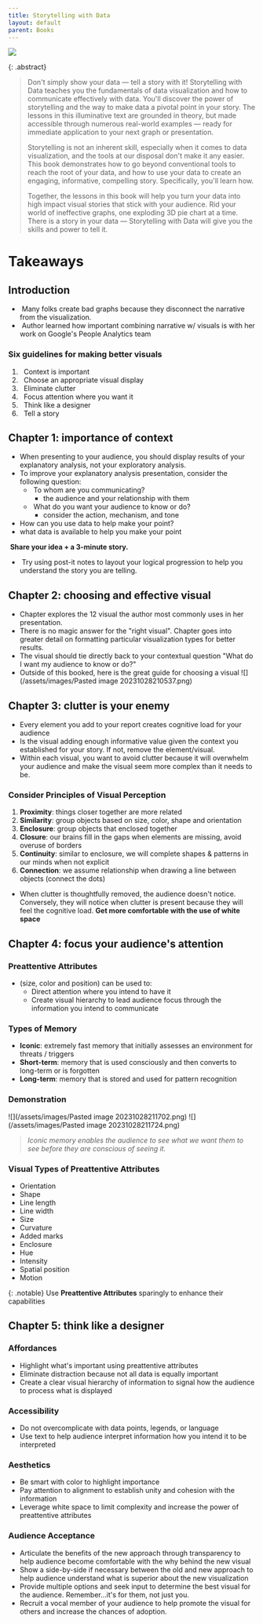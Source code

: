 ```yaml
---
title: Storytelling with Data
layout: default
parent: Books
---
```

![](https://i.gr-assets.com/images/S/compressed.photo.goodreads.com/books/1444690744l/26535513._SX318_.jpg)

{: .abstract}
> Don't simply show your data — tell a story with it! Storytelling with Data teaches you the fundamentals of data visualization and how to communicate effectively with data. You'll discover the power of storytelling and the way to make data a pivotal point in your story. The lessons in this illuminative text are grounded in theory, but made accessible through numerous real-world examples — ready for immediate application to your next graph or presentation.
> 
> Storytelling is not an inherent skill, especially when it comes to data visualization, and the tools at our disposal don't make it any easier. This book demonstrates how to go beyond conventional tools to reach the root of your data, and how to use your data to create an engaging, informative, compelling story. Specifically, you'll learn how.
> 
> Together, the lessons in this book will help you turn your data into high impact visual stories that stick with your audience. Rid your world of ineffective graphs, one exploding 3D pie chart at a time. There is a story in your data — Storytelling with Data will give you the skills and power to tell it.

# Takeaways
## Introduction
-  Many folks create bad graphs because they disconnect the narrative from the visualization.
-  Author learned how important combining narrative w/ visuals is with her work on Google's People Analytics team

### Six guidelines for making better visuals
1.   Context is important
2.   Choose an appropriate visual display
3.   Eliminate clutter
4.   Focus attention where you want it
5.   Think like a designer
6.   Tell a story

## Chapter 1: importance of context
- When presenting to your audience, you should display results of your explanatory analysis, not your exploratory analysis.
- To improve your explanatory analysis presentation, consider the following question:
	-  To whom are you communicating?
		- the audience and your relationship with them
	-  What do you want your audience to know or do?
		- consider the action, mechanism, and tone
- How can you use data to help make your point?
- what data is available to help you make your point

 **Share your idea + a 3-minute story.**
-  Try using post-it notes to layout your logical progression to help you understand the story you are telling.

## Chapter 2: choosing and effective visual
- Chapter explores the 12 visual the author most commonly uses in her presentation.
- There is no magic answer for the "right visual". Chapter goes into greater detail on formatting particular visualization types for better results.
- The visual should tie directly back to your contextual question "What do I want my audience to know or do?"
- Outside of this booked, here is the great guide for choosing a visual
![](/assets/images/Pasted image 20231028210537.png)

## Chapter 3: clutter is your enemy
- Every element you add to your report creates cognitive load for your audience
- Is the visual adding enough informative value given the context you established for your story. If not, remove the element/visual.
- Within each visual, you want to avoid clutter because it will overwhelm your audience and make the visual seem more complex than it needs to be.

### Consider Principles of Visual Perception
1. **Proximity**: things closer together are more related
2. **Similarity**: group objects based on size, color, shape and orientation
3. **Enclosure**: group objects that enclosed together
4. **Closure**: our brains fill in the gaps when elements are missing, avoid overuse of borders
5. **Continuity**: similar to enclosure, we will complete shapes & patterns in our minds when not explicit
6. **Connection**: we assume relationship when drawing a line between objects (connect the dots)
- When clutter is thoughtfully removed, the audience doesn't notice. Conversely, they will notice when clutter is present because they will feel the cognitive load.
**Get more comfortable with the use of white space**

## Chapter 4: focus your audience's attention
### Preattentive Attributes
- (size, color and position) can be used to:
	- Direct attention where you intend to have it
	- Create visual hierarchy to lead audience focus through the information you intend to communicate

### Types of Memory
- **Iconic**: extremely fast memory that initially assesses an environment for threats / triggers
- **Short-term**: memory that is used consciously and then converts to long-term or is forgotten
- **Long-term**: memory that is stored and used for pattern recognition

### Demonstration
![](/assets/images/Pasted image 20231028211702.png)
![](/assets/images/Pasted image 20231028211724.png)

> _Iconic memory enables the audience to see what we want them to see before they are conscious of seeing it._

### Visual Types of Preattentive Attributes
- Orientation
- Shape
- Line length
- Line width
- Size
- Curvature
- Added marks
- Enclosure
- Hue
- Intensity
- Spatial position
- Motion

{: .notable}
Use **Preattentive Attributes** sparingly to enhance their capabilities

## Chapter 5: think like a designer
### Affordances
- Highlight what's important using preattentive attributes
- Eliminate distraction because not all data is equally important
- Create a clear visual hierarchy of information to signal how the audience to process what is displayed

### Accessibility
- Do not overcomplicate with data points, legends, or language
- Use text to help audience interpret information how you intend it to be interpreted

### Aesthetics
- Be smart with color to highlight importance
- Pay attention to alignment to establish unity and cohesion with the information
- Leverage white space to limit complexity and increase the power of preattentive attributes

### Audience Acceptance
- Articulate the benefits of the new approach through transparency to help audience become comfortable with the why behind the new visual
- Show a side-by-side if necessary between the old and new approach to help audience understand what is superior about the new visualization
- Provide multiple options and seek input to determine the best visual for the audience. Remember…it's for them, not just you.
- Recruit a vocal member of your audience to help promote the visual for others and increase the chances of adoption.